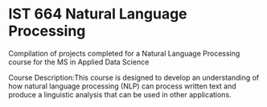 # IST 664 Natural Language Processing
Compilation of projects completed for a Natural Language Processing course for the MS in Applied Data Science

Course Description:This course is designed to develop an understanding of how natural language processing
(NLP) can process written text and produce a linguistic analysis that can be used in other
applications.
